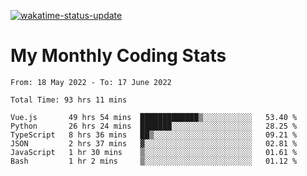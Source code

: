 [![wakatime-status-update](https://github.com/noopurphalak/noopurphalak/workflows/wakatime-status-update/badge.svg)](https://github.com/noopurphalak/noopurphalak/actions/workflows/main.yml)

# My Monthly Coding Stats

<!--START_SECTION:waka-->

```text
From: 18 May 2022 - To: 17 June 2022

Total Time: 93 hrs 11 mins

Vue.js       49 hrs 54 mins  █████████████▒░░░░░░░░░░░   53.40 %
Python       26 hrs 24 mins  ███████░░░░░░░░░░░░░░░░░░   28.25 %
TypeScript   8 hrs 36 mins   ██▒░░░░░░░░░░░░░░░░░░░░░░   09.21 %
JSON         2 hrs 37 mins   ▓░░░░░░░░░░░░░░░░░░░░░░░░   02.81 %
JavaScript   1 hr 30 mins    ▒░░░░░░░░░░░░░░░░░░░░░░░░   01.61 %
Bash         1 hr 2 mins     ▒░░░░░░░░░░░░░░░░░░░░░░░░   01.12 %
```

<!--END_SECTION:waka-->
